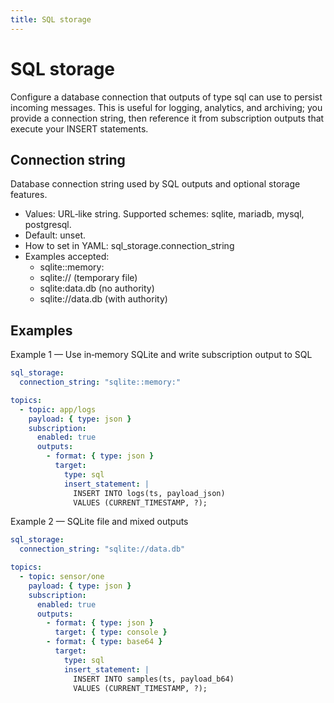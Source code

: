 ```yaml
---
title: SQL storage
---
```


SQL storage
===========

Configure a database connection that outputs of type sql can use to persist incoming messages. This is useful for logging, analytics, and archiving; you provide a connection string, then reference it from subscription outputs that execute your INSERT statements.

Connection string
-----------------
Database connection string used by SQL outputs and optional storage features.
- Values: URL‑like string. Supported schemes: sqlite, mariadb, mysql, postgresql.
- Default: unset.
- How to set in YAML: sql_storage.connection_string
- Examples accepted:
  - sqlite::memory:
  - sqlite://        (temporary file)
  - sqlite:data.db   (no authority)
  - sqlite://data.db (with authority)


Examples
--------
Example 1 — Use in‑memory SQLite and write subscription output to SQL
```yaml
sql_storage:
  connection_string: "sqlite::memory:"

topics:
  - topic: app/logs
    payload: { type: json }
    subscription:
      enabled: true
      outputs:
        - format: { type: json }
          target:
            type: sql
            insert_statement: |
              INSERT INTO logs(ts, payload_json)
              VALUES (CURRENT_TIMESTAMP, ?);
```

Example 2 — SQLite file and mixed outputs
```yaml
sql_storage:
  connection_string: "sqlite://data.db"

topics:
  - topic: sensor/one
    payload: { type: json }
    subscription:
      enabled: true
      outputs:
        - format: { type: json }
          target: { type: console }
        - format: { type: base64 }
          target:
            type: sql
            insert_statement: |
              INSERT INTO samples(ts, payload_b64)
              VALUES (CURRENT_TIMESTAMP, ?);
```
